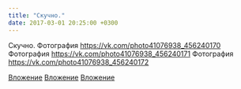 ```yaml
---
title: "Скучно."
date: 2017-03-01 20:25:00 +0300
---
```


Скучно.
Фотография
https://vk.com/photo41076938_456240170
Фотография
https://vk.com/photo41076938_456240171
Фотография
https://vk.com/photo41076938_456240172

[Вложение](https://vk.com/photo41076938_456240170)
[Вложение](https://vk.com/photo41076938_456240171)
[Вложение](https://vk.com/photo41076938_456240172)
